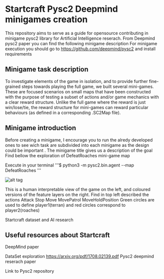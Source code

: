 

# Startcraft Pysc2 Deepmind minigames creation
This repository aims to serve as a guide for opensource contributing in minigame pysc2 library for Artificial Intelligence reserach.
From Deepmind pysc2 paper you can find the following minigame description
For minigame execution you should go to https://github.com/deepmind/pysc2 and install requirements

## Minigame task description
To investigate elements of the game in isolation, and to provide further fine-grained steps towards playing the full game, we built several mini-games. These are focused scenarios on small maps that have been constructed with the purpose of testing a subset of actions and/or game mechanics with a clear reward structure. Unlike the full game where the reward is just win/lose/tie, the reward structure for mini-games can reward particular behaviours (as defined in a corresponding .SC2Map file).

## Minigame introduction
Before creating a minigame, I encourage you to run the alredy developed ones to see wich task are subdivided into each minigame as the design could be important . The minigame title gives us a description of the goal 
Find bellow the exploration of DefeatRoaches mini-game map 

Execute in your terminal 
'''$ python3 -m pysc2.bin.agent --map DefeatRoaches '''

![alt tag](https://github.com/SoyGema/Startcraft/blob/master/Images/Captura%20de%20pantalla%202017-09-03%20a%20las%2012.05.18.png)

This is a human interpretable view of the game on the left, and coloured versions of the feature layers on the right. Find in top left described the actions 
Attack
Stop
Move
MovePatrol
MoveHoldPosition
Green circles are used to define player1(terran) and red circles correspond to player2(roaches)

Startcraft dataset and AI research 
## Useful resources about Startcraft 
DeepMind paper

DataSet exploration
https://arxiv.org/pdf/1708.02139.pdf
Pysc2 deepmind reserach paper

Link to Pysc2 repository 
